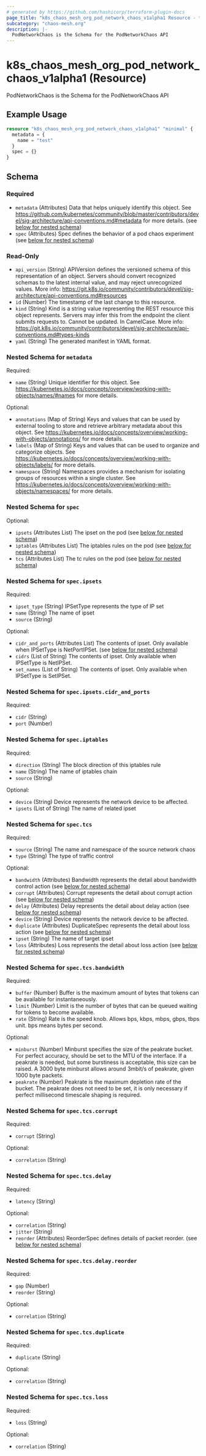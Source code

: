 ```yaml
---
# generated by https://github.com/hashicorp/terraform-plugin-docs
page_title: "k8s_chaos_mesh_org_pod_network_chaos_v1alpha1 Resource - terraform-provider-k8s"
subcategory: "chaos-mesh.org"
description: |-
  PodNetworkChaos is the Schema for the PodNetworkChaos API
---
```


# k8s_chaos_mesh_org_pod_network_chaos_v1alpha1 (Resource)

PodNetworkChaos is the Schema for the PodNetworkChaos API

## Example Usage

```terraform
resource "k8s_chaos_mesh_org_pod_network_chaos_v1alpha1" "minimal" {
  metadata = {
    name = "test"
  }
  spec = {}
}
```

<!-- schema generated by tfplugindocs -->
## Schema

### Required

- `metadata` (Attributes) Data that helps uniquely identify this object. See https://github.com/kubernetes/community/blob/master/contributors/devel/sig-architecture/api-conventions.md#metadata for more details. (see [below for nested schema](#nestedatt--metadata))
- `spec` (Attributes) Spec defines the behavior of a pod chaos experiment (see [below for nested schema](#nestedatt--spec))

### Read-Only

- `api_version` (String) APIVersion defines the versioned schema of this representation of an object. Servers should convert recognized schemas to the latest internal value, and may reject unrecognized values. More info: https://git.k8s.io/community/contributors/devel/sig-architecture/api-conventions.md#resources
- `id` (Number) The timestamp of the last change to this resource.
- `kind` (String) Kind is a string value representing the REST resource this object represents. Servers may infer this from the endpoint the client submits requests to. Cannot be updated. In CamelCase. More info: https://git.k8s.io/community/contributors/devel/sig-architecture/api-conventions.md#types-kinds
- `yaml` (String) The generated manifest in YAML format.

<a id="nestedatt--metadata"></a>
### Nested Schema for `metadata`

Required:

- `name` (String) Unique identifier for this object. See https://kubernetes.io/docs/concepts/overview/working-with-objects/names/#names for more details.

Optional:

- `annotations` (Map of String) Keys and values that can be used by external tooling to store and retrieve arbitrary metadata about this object. See https://kubernetes.io/docs/concepts/overview/working-with-objects/annotations/ for more details.
- `labels` (Map of String) Keys and values that can be used to organize and categorize objects. See https://kubernetes.io/docs/concepts/overview/working-with-objects/labels/ for more details.
- `namespace` (String) Namespaces provides a mechanism for isolating groups of resources within a single cluster. See https://kubernetes.io/docs/concepts/overview/working-with-objects/namespaces/ for more details.


<a id="nestedatt--spec"></a>
### Nested Schema for `spec`

Optional:

- `ipsets` (Attributes List) The ipset on the pod (see [below for nested schema](#nestedatt--spec--ipsets))
- `iptables` (Attributes List) The iptables rules on the pod (see [below for nested schema](#nestedatt--spec--iptables))
- `tcs` (Attributes List) The tc rules on the pod (see [below for nested schema](#nestedatt--spec--tcs))

<a id="nestedatt--spec--ipsets"></a>
### Nested Schema for `spec.ipsets`

Required:

- `ipset_type` (String) IPSetType represents the type of IP set
- `name` (String) The name of ipset
- `source` (String)

Optional:

- `cidr_and_ports` (Attributes List) The contents of ipset. Only available when IPSetType is NetPortIPSet. (see [below for nested schema](#nestedatt--spec--ipsets--cidr_and_ports))
- `cidrs` (List of String) The contents of ipset. Only available when IPSetType is NetIPSet.
- `set_names` (List of String) The contents of ipset. Only available when IPSetType is SetIPSet.

<a id="nestedatt--spec--ipsets--cidr_and_ports"></a>
### Nested Schema for `spec.ipsets.cidr_and_ports`

Required:

- `cidr` (String)
- `port` (Number)



<a id="nestedatt--spec--iptables"></a>
### Nested Schema for `spec.iptables`

Required:

- `direction` (String) The block direction of this iptables rule
- `name` (String) The name of iptables chain
- `source` (String)

Optional:

- `device` (String) Device represents the network device to be affected.
- `ipsets` (List of String) The name of related ipset


<a id="nestedatt--spec--tcs"></a>
### Nested Schema for `spec.tcs`

Required:

- `source` (String) The name and namespace of the source network chaos
- `type` (String) The type of traffic control

Optional:

- `bandwidth` (Attributes) Bandwidth represents the detail about bandwidth control action (see [below for nested schema](#nestedatt--spec--tcs--bandwidth))
- `corrupt` (Attributes) Corrupt represents the detail about corrupt action (see [below for nested schema](#nestedatt--spec--tcs--corrupt))
- `delay` (Attributes) Delay represents the detail about delay action (see [below for nested schema](#nestedatt--spec--tcs--delay))
- `device` (String) Device represents the network device to be affected.
- `duplicate` (Attributes) DuplicateSpec represents the detail about loss action (see [below for nested schema](#nestedatt--spec--tcs--duplicate))
- `ipset` (String) The name of target ipset
- `loss` (Attributes) Loss represents the detail about loss action (see [below for nested schema](#nestedatt--spec--tcs--loss))

<a id="nestedatt--spec--tcs--bandwidth"></a>
### Nested Schema for `spec.tcs.bandwidth`

Required:

- `buffer` (Number) Buffer is the maximum amount of bytes that tokens can be available for instantaneously.
- `limit` (Number) Limit is the number of bytes that can be queued waiting for tokens to become available.
- `rate` (String) Rate is the speed knob. Allows bps, kbps, mbps, gbps, tbps unit. bps means bytes per second.

Optional:

- `minburst` (Number) Minburst specifies the size of the peakrate bucket. For perfect accuracy, should be set to the MTU of the interface.  If a peakrate is needed, but some burstiness is acceptable, this size can be raised. A 3000 byte minburst allows around 3mbit/s of peakrate, given 1000 byte packets.
- `peakrate` (Number) Peakrate is the maximum depletion rate of the bucket. The peakrate does not need to be set, it is only necessary if perfect millisecond timescale shaping is required.


<a id="nestedatt--spec--tcs--corrupt"></a>
### Nested Schema for `spec.tcs.corrupt`

Required:

- `corrupt` (String)

Optional:

- `correlation` (String)


<a id="nestedatt--spec--tcs--delay"></a>
### Nested Schema for `spec.tcs.delay`

Required:

- `latency` (String)

Optional:

- `correlation` (String)
- `jitter` (String)
- `reorder` (Attributes) ReorderSpec defines details of packet reorder. (see [below for nested schema](#nestedatt--spec--tcs--delay--reorder))

<a id="nestedatt--spec--tcs--delay--reorder"></a>
### Nested Schema for `spec.tcs.delay.reorder`

Required:

- `gap` (Number)
- `reorder` (String)

Optional:

- `correlation` (String)



<a id="nestedatt--spec--tcs--duplicate"></a>
### Nested Schema for `spec.tcs.duplicate`

Required:

- `duplicate` (String)

Optional:

- `correlation` (String)


<a id="nestedatt--spec--tcs--loss"></a>
### Nested Schema for `spec.tcs.loss`

Required:

- `loss` (String)

Optional:

- `correlation` (String)


